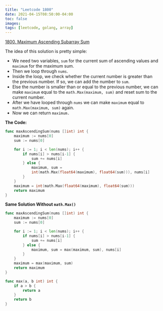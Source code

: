 ```yaml
---
title: "Leetcode 1800"
date: 2021-04-15T08:50:00-04:00
toc: false
images:
tags: [leetcode, golang, array]
---
```


[1800. Maximum Ascending Subarray Sum](https://leetcode.com/problems/maximum-ascending-subarray-sum/)

The idea of this solution is pretty simple:

* We need two variables, `sum` for the current sum of ascending values and `maximum` for the maximum sum.
* Then we loop through `nums`.
* Inside the loop, we check whether the current number is greater than the previous number. If so, we can add the number to `sum`.
* Else the number is smaller than or equal to the previous number, we can make `maximum` equal to the `math.Max(maximum, sum)` and reset sum to the current number.
* After we have looped through `nums` we can make `maximum` equal to `math.Max(maximum, sum)` again.
* Now we can return `maximum.`

**The Code:**

``` go
func maxAscendingSum(nums []int) int {
    maximum := nums[0]
    sum := nums[0]

    for i := 1; i < len(nums); i++ {
        if nums[i] > nums[i-1] {
            sum += nums[i]
        } else {
            maximum, sum = 
            int(math.Max(float64(maximum), float64(sum))), nums[i]
        }
    }
    maximum = int(math.Max(float64(maximum), float64(sum)))
    return maximum
}
```

**Same Solution Without `math.Max()`**

``` go
func maxAscendingSum(nums []int) int {
    maximum := nums[0]
    sum := nums[0]

    for i := 1; i < len(nums); i++ {
        if nums[i] > nums[i-1] {
            sum += nums[i]
        } else {
            maximum, sum = max(maximum, sum), nums[i]
        }
    }
    maximum = max(maximum, sum)
    return maximum
}

func max(a, b int) int {
    if a > b {
        return a
    }
    return b
}
```